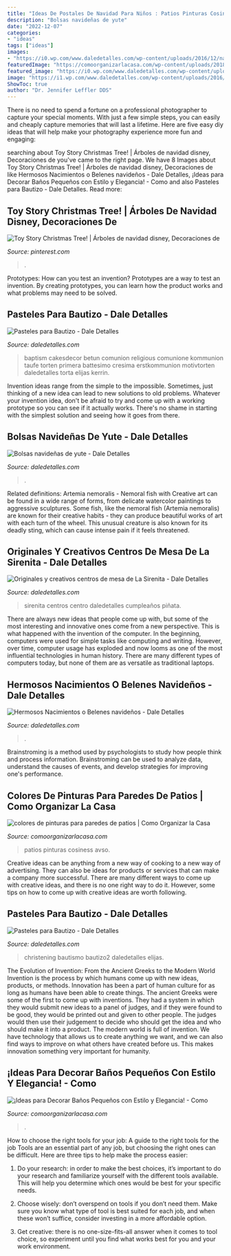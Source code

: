 ```yaml
---
title: "Ideas De Postales De Navidad Para Niños : Patios Pinturas Cosiness Avso"
description: "Bolsas navideñas de yute"
date: "2022-12-07"
categories:
- "ideas"
tags: ["ideas"]
images:
- "https://i0.wp.com/www.daledetalles.com/wp-content/uploads/2016/12/nacimiento13.jpg"
featuredImage: "https://comoorganizarlacasa.com/wp-content/uploads/2018/11/colores-de-pinturas-para-paredes-de-patios.jpg"
featured_image: "https://i0.wp.com/www.daledetalles.com/wp-content/uploads/2016/06/pastel-para-bautizo2.jpg"
image: "https://i1.wp.com/www.daledetalles.com/wp-content/uploads/2016/08/centro-de-mesa-sirenita9.jpg"
ShowToc: true
author: "Dr. Jennifer Leffler DDS"
---
```



There is no need to spend a fortune on a professional photographer to capture your special moments. With just a few simple steps, you can easily and cheaply capture memories that will last a lifetime. Here are five easy diy ideas that will help make your photography experience more fun and engaging:

	

		
searching about Toy Story Christmas Tree! | Árboles de navidad disney, Decoraciones de you've came to the right page. We have 8 Images about Toy Story Christmas Tree! | Árboles de navidad disney, Decoraciones de like Hermosos Nacimientos o Belenes navideños - Dale Detalles, ¡Ideas para Decorar Baños Pequeños con Estilo y Elegancia! - Como and also Pasteles para Bautizo - Dale Detalles. Read more:
		
    
## Toy Story Christmas Tree! | Árboles De Navidad Disney, Decoraciones De

<img loading=lazy src="https://i.pinimg.com/736x/a7/24/c0/a724c05d82ae8df311e7e26fbb6106be.jpg" onerror="this.onerror=null;this.src='https://tse2.mm.bing.net/th?id=OIP.Y1Y0F2JftOnyu1SRvscWGQHaJ4&amp;pid=15.1';" alt="Toy Story Christmas Tree! | Árboles de navidad disney, Decoraciones de">

_Source: pinterest.com_

>. 

	

Prototypes: How can you test an invention?
Prototypes are a way to test an invention. By creating prototypes, you can learn how the product works and what problems may need to be solved.

    
## Pasteles Para Bautizo - Dale Detalles

<img loading=lazy src="https://i1.wp.com/www.daledetalles.com/wp-content/uploads/2016/06/pastel-para-bautizo4.jpg?resize=551%2C826" onerror="this.onerror=null;this.src='https://tse3.mm.bing.net/th?id=OIP.B_8byrWUDgEANCSjfGwjGgHaLG&amp;pid=15.1';" alt="Pasteles para Bautizo - Dale Detalles">

_Source: daledetalles.com_

>baptism cakesdecor betun comunion religious comunione kommunion taufe torten primera battesimo cresima erstkommunion motivtorten daledetalles torta elijas kerrin. 

	

Invention ideas range from the simple to the impossible. Sometimes, just thinking of a new idea can lead to new solutions to old problems. Whatever your invention idea, don't be afraid to try and come up with a working prototype so you can see if it actually works. There's no shame in starting with the simplest solution and seeing how it goes from there.

    
## Bolsas Navideñas De Yute - Dale Detalles

<img loading=lazy src="https://i1.wp.com/www.daledetalles.com/wp-content/uploads/2016/12/bolsas-de-yute16.jpg" onerror="this.onerror=null;this.src='https://tse2.mm.bing.net/th?id=OIP.9EUZZp4KFNZzYwFZ6OmfdAHaLJ&amp;pid=15.1';" alt="Bolsas navideñas de yute - Dale Detalles">

_Source: daledetalles.com_

>. 

	

Related definitions: Artemia nemoralis - Nemoral fish with
Creative art can be found in a wide range of forms, from delicate watercolor paintings to aggressive sculptures. Some fish, like the nemoral fish (Artemia nemoralis) are known for their creative habits - they can produce beautiful works of art with each turn of the wheel. This unusual creature is also known for its deadly sting, which can cause intense pain if it feels threatened.

    
## Originales Y Creativos Centros De Mesa De La Sirenita - Dale Detalles

<img loading=lazy src="https://i1.wp.com/www.daledetalles.com/wp-content/uploads/2016/08/centro-de-mesa-sirenita9.jpg" onerror="this.onerror=null;this.src='https://tse1.mm.bing.net/th?id=OIP.y0C6BURWjkvhoG6R2O4Q1wHaQW&amp;pid=15.1';" alt="Originales y creativos centros de mesa de La Sirenita - Dale Detalles">

_Source: daledetalles.com_

>sirenita centros centro daledetalles cumpleaños piñata. 

	

There are always new ideas that people come up with, but some of the most interesting and innovative ones come from a new perspective. This is what happened with the invention of the computer. In the beginning, computers were used for simple tasks like computing and writing. However, over time, computer usage has exploded and now looms as one of the most influential technologies in human history. There are many different types of computers today, but none of them are as versatile as traditional laptops.

    
## Hermosos Nacimientos O Belenes Navideños - Dale Detalles

<img loading=lazy src="https://i0.wp.com/www.daledetalles.com/wp-content/uploads/2016/12/nacimiento13.jpg" onerror="this.onerror=null;this.src='https://tse1.mm.bing.net/th?id=OIP.HarBAC23vYFPhjounasNNgHaFj&amp;pid=15.1';" alt="Hermosos Nacimientos o Belenes navideños - Dale Detalles">

_Source: daledetalles.com_

>. 

	

Brainstroming is a method used by psychologists to study how people think and process information. Brainstroming can be used to analyze data, understand the causes of events, and develop strategies for improving one's performance.

    
## Colores De Pinturas Para Paredes De Patios | Como Organizar La Casa

<img loading=lazy src="https://comoorganizarlacasa.com/wp-content/uploads/2018/11/colores-de-pinturas-para-paredes-de-patios.jpg" onerror="this.onerror=null;this.src='https://tse1.mm.bing.net/th?id=OIP.z0cPWCoYMjK-ss8v42R7ZwDgEs&amp;pid=15.1';" alt="colores de pinturas para paredes de patios | Como Organizar la Casa">

_Source: comoorganizarlacasa.com_

>patios pinturas cosiness avso. 

	

Creative ideas can be anything from a new way of cooking to a new way of advertising. They can also be ideas for products or services that can make a company more successful. There are many different ways to come up with creative ideas, and there is no one right way to do it. However, some tips on how to come up with creative ideas are worth following.

    
## Pasteles Para Bautizo - Dale Detalles

<img loading=lazy src="https://i0.wp.com/www.daledetalles.com/wp-content/uploads/2016/06/pastel-para-bautizo2.jpg" onerror="this.onerror=null;this.src='https://tse2.mm.bing.net/th?id=OIP.1uvZjA4f4n4dyUgEBhGS7AHaLG&amp;pid=15.1';" alt="Pasteles para Bautizo - Dale Detalles">

_Source: daledetalles.com_

>christening bautismo bautizo2 daledetalles elijas. 

	

The Evolution of Invention: From the Ancient Greeks to the Modern World
Invention is the process by which humans come up with new ideas, products, or methods. Innovation has been a part of human culture for as long as humans have been able to create things. The ancient Greeks were some of the first to come up with inventions. They had a system in which they would submit new ideas to a panel of judges, and if they were found to be good, they would be printed out and given to other people. The judges would then use their judgement to decide who should get the idea and who should make it into a product.
The modern world is full of invention. We have technology that allows us to create anything we want, and we can also find ways to improve on what others have created before us. This makes innovation something very important for humanity.

    
## ¡Ideas Para Decorar Baños Pequeños Con Estilo Y Elegancia! - Como

<img loading=lazy src="https://comoorganizarlacasa.com/wp-content/uploads/2017/09/ideas-para-decorar-banos-pequenos-20.jpg" onerror="this.onerror=null;this.src='https://tse1.mm.bing.net/th?id=OIP.fBkikGEbQ3UhegyiCWGXjQHaLV&amp;pid=15.1';" alt="¡Ideas para Decorar Baños Pequeños con Estilo y Elegancia! - Como">

_Source: comoorganizarlacasa.com_

>. 

	

How to choose the right tools for your job: A guide to the right tools for the job
Tools are an essential part of any job, but choosing the right ones can be difficult. Here are three tips to help make the process easier:
1. Do your research: in order to make the best choices, it’s important to do your research and familiarize yourself with the different tools available. This will help you determine which ones would be best for your specific needs.

2. Choose wisely: don’t overspend on tools if you don’t need them. Make sure you know what type of tool is best suited for each job, and when these won’t suffice, consider investing in a more affordable option.

3. Get creative: there is no one-size-fits-all answer when it comes to tool choice, so experiment until you find what works best for you and your work environment.

